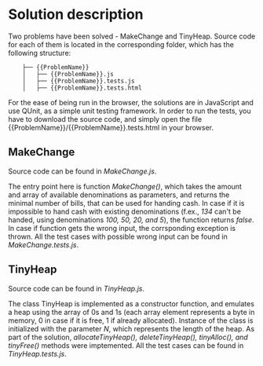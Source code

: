 Solution description
====================
Two problems have been solved - MakeChange and TinyHeap. Source code for each of them is located in the corresponding folder,
which has the following structure:

        ├── {{ProblemName}}
        │   ├── {{ProblemName}}.js
        │   ├── {{ProblemName}}.tests.js
        │   ├── {{ProblemName}}.tests.html

For the ease of being run in the browser, the solutions are in JavaScript and use QUnit, as a simple unit testing framework.
In order to run the tests, you have to download the source code, and simply open the file {{ProblemName}}/{{ProblemName}}.tests.html in your browser.


MakeChange
----------
Source code can be found in *MakeChange.js*.

The entry point here is function *MakeChange()*, which takes the amount and array of available denominations as parameters, and returns the minimal number of bills, that can be used for handing cash. 
In case if it is impossible to hand cash with existing denominations (f.ex., *134* can't be handed, using denominations *100, 50, 20, and 5*), the function returns *false*. In case if function gets the wrong input, the corrsponding exception is thrown.
All the test cases with possible wrong input can be found in *MakeChange.tests.js*.

TinyHeap
--------
Source code can be found in *TinyHeap.js*.

The class TinyHeap is implemented as a constructor function, and emulates a heap using the array of 0s and 1s (each array element represents a byte in memory, 0 in case if it is free, 1 if already allocated).
Instance of the class is initialized with the parameter *N*, which represents the length of the heap. As part of the solution, *allocateTinyHeap(), deleteTinyHeap(), tinyAlloc(), and tinyFree()* methods were imptemented.
All the test cases can be found in *TinyHeap.tests.js*.
